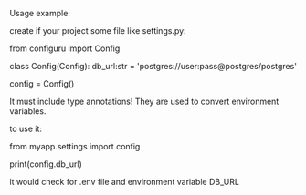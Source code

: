 Usage example:

create if your project some file like settings.py:

from configuru import Config

class Config(Config):
    db_url:str = 'postgres://user:pass@postgres/postgres'

config = Config()

It must include type annotations! They are used to convert environment variables.

to use it:

from myapp.settings import config

print(config.db_url)

it would check for .env file and environment variable DB_URL
